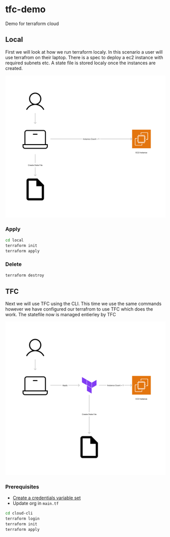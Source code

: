 # tfc-demo
Demo for terraform cloud

## Local
First we will look at how we run terraform localy. In this scenario a user will use terrafrom on their laptop. There is a spec to deploy a ec2 instance with required subnets etc. A state file is stored localy once the instances are created. 

![Local](./docs/TF_Local.png)

### Apply
```bash
cd local
terraform init
terraform apply
```

### Delete
```bash
terraform destroy
```

## TFC 
Next we will use TFC using the CLI. This time we use the same commands however we have configured our terrafrom to use TFC which does the work. The statefile now is managed entierley by TFC

![cli](./docs/TF_CLI.png)

### Prerequisites
* [Create a credentials variable set](https://developer.hashicorp.com/terraform/tutorials/cloud-get-started/cloud-create-variable-set)
* Update org in `main.tf`

```bash
cd cloud-cli
terraform login
terraform init
terraform apply
```